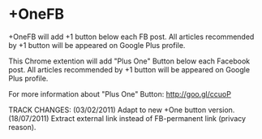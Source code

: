 # +OneFB
+OneFB will add +1 button below each FB post. All articles recommended by +1 button will be appeared on Google Plus profile.

This Chrome extention will add "Plus One" Button below each Facebook post. All articles recommended by +1 button will be appeared on Google Plus profile.

For more information about "Plus One" Button: http://goo.gl/ccuoP

TRACK CHANGES:
(03/02/2011) Adapt to new +One button version.
(18/07/2011) Extract external link instead of FB-permanent link (privacy reason).
